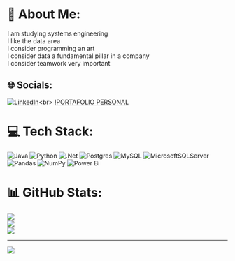 # 💫 About Me:
I am studying systems engineering<br>I like the data area<br>I consider programming an art<br>I consider data a fundamental pillar in a company<br>I consider teamwork very important


## 🌐 Socials:
[![LinkedIn](https://img.shields.io/badge/LinkedIn-%230077B5.svg?logo=linkedin&logoColor=white)]([https://linkedin.com/in/https://www.linkedin.com/in/brayan-rafael-neciosup-bolaños-407a59246/](https://www.linkedin.com/in/brayan-rafael-neciosup-bolaños-407a59246/))<br> 
[!PORTAFOLIO PERSONAL](https://bryanneciosup626.wixsite.com/brayandataanalitics)
# 💻 Tech Stack:
![Java](https://img.shields.io/badge/java-%23ED8B00.svg?style=for-the-badge&logo=openjdk&logoColor=white) ![Python](https://img.shields.io/badge/python-3670A0?style=for-the-badge&logo=python&logoColor=ffdd54) ![.Net](https://img.shields.io/badge/.NET-5C2D91?style=for-the-badge&logo=.net&logoColor=white) ![Postgres](https://img.shields.io/badge/postgres-%23316192.svg?style=for-the-badge&logo=postgresql&logoColor=white) ![MySQL](https://img.shields.io/badge/mysql-%2300000f.svg?style=for-the-badge&logo=mysql&logoColor=white) ![MicrosoftSQLServer](https://img.shields.io/badge/Microsoft%20SQL%20Server-CC2927?style=for-the-badge&logo=microsoft%20sql%20server&logoColor=white) ![Pandas](https://img.shields.io/badge/pandas-%23150458.svg?style=for-the-badge&logo=pandas&logoColor=white) ![NumPy](https://img.shields.io/badge/numpy-%23013243.svg?style=for-the-badge&logo=numpy&logoColor=white) ![Power Bi](https://img.shields.io/badge/power_bi-F2C811?style=for-the-badge&logo=powerbi&logoColor=black)
# 📊 GitHub Stats:
![](https://github-readme-stats.vercel.app/api?username=BrayanR03&theme=react&hide_border=false&include_all_commits=false&count_private=false)<br/>
![](https://github-readme-streak-stats.herokuapp.com/?user=BrayanR03&theme=react&hide_border=false)<br/>
![](https://github-readme-stats.vercel.app/api/top-langs/?username=BrayanR03&theme=react&hide_border=false&include_all_commits=false&count_private=false&layout=compact)

---
[![](https://visitcount.itsvg.in/api?id=BrayanR03&icon=1&color=12)](https://visitcount.itsvg.in)

<!-- Proudly created with GPRM ( https://gprm.itsvg.in ) -->

